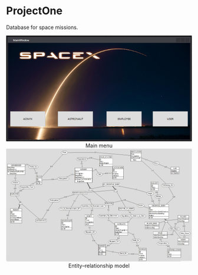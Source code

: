 # ProjectOne
Database for space missions.


<center><img src="./ProjectOneWPF/ProjectOneWPF/img/spacex.PNG"></center>
<center>Main menu</center>


<center><img src="./ProjectOneWPF/ProjectOneWPF/img/SchemaConcettualeFinale.JPG"></center>
<center>Entity–relationship model</center>
